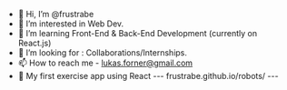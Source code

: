 - 👋 Hi, I’m @frustrabe
- 👀 I’m interested in Web Dev.
- 🌱 I’m learning Front-End & Back-End Development (currently on React.js)
- 💞️ I’m looking for : Collaborations/Internships.
- 📫 How to reach me - lukas.forner@gmail.com
- 🔗 My first exercise app using React   --- frustrabe.github.io/robots/ ---

<!---
frustrabe/frustrabe is a ✨ special ✨ repository because its `README.md` (this file) appears on your GitHub profile.
You can click the Preview link to take a look at your changes.
--->
